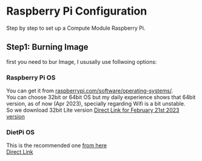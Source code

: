 # Raspberry Pi Configuration
Step by step to set up a Compute Module Raspberry Pi.

## Step1: Burning Image
first you need to bur Image, I ususally use follwoing options:

### Raspberry Pi OS
You can get it from [raspberrypi.com/software/operating-systems/](https://www.raspberrypi.com/sowftware/operating-systems/).   
You can choose 32bit or 64bit OS but my daily experience shows that 64bit version, as of now (Apr 2023), specially regarding Wifi is a bit unstable.   
So we download 32bit Lite version [Direct Link for February 21st 2023 version](https://downloads.raspberrypi.org/raspios_lite_armhf/images/raspios_lite_armhf-2023-02-22/2023-02-21-raspios-bullseye-armhf-lite.img.xz)

### DietPi OS
This is the recommended one [from here](https://dietpi.com/#downloadinfo)   
[Direct Link](https://dietpi.com/downloads/images/DietPi_RPi-ARMv8-Bullseye.7z)

